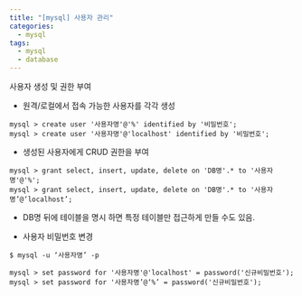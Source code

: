 ```yaml
---
title: "[mysql] 사용자 관리"
categories:
  - mysql
tags:
  - mysql
  - database
---
```


사용자 생성 및 권한 부여

* 원격/로컬에서 접속 가능한 사용자를 각각 생성

```
mysql > create user '사용자명'@'%' identified by '비밀번호';
mysql > create user '사용자명'@'localhost' identified by '비밀번호';
```

* 생성된 사용자에게 CRUD 권한을 부여

```
mysql > grant select, insert, update, delete on 'DB명'.* to '사용자명'@'%';
mysql > grant select, insert, update, delete on 'DB명'.* to '사용자명’@‘localhost’;
```
  - DB명 뒤에 테이블을 명시 하면 특정 테이블만 접근하게 만들 수도 있음.


* 사용자 비밀번호 변경

```
$ mysql -u ‘사용자명’ -p

mysql > set password for '사용자명'@'localhost' = password('신규비밀번호');
mysql > set password for '사용자명’@‘%’ = password('신규비밀번호');
```
